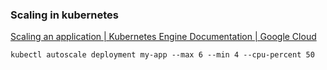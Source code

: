 ### Scaling in kubernetes 


[Scaling an application | Kubernetes Engine Documentation | Google Cloud](https://cloud.google.com/kubernetes-engine/docs/how-to/scaling-apps "Scaling an application  |  Kubernetes Engine Documentation  |  Google Cloud")


 

```shell
kubectl autoscale deployment my-app --max 6 --min 4 --cpu-percent 50
```
